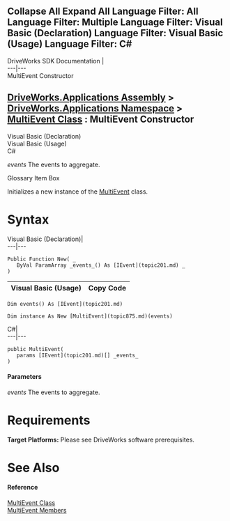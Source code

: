 Collapse All Expand All Language Filter: All  Language Filter: Multiple  Language Filter: Visual Basic (Declaration) Language Filter: Visual Basic (Usage) Language Filter: C#  
---  
DriveWorks SDK Documentation  |   
---|---  
MultiEvent Constructor   
  
[DriveWorks.Applications Assembly](topic13.md) > [DriveWorks.Applications Namespace](topic16.md) > [MultiEvent Class](topic875.md) : MultiEvent Constructor  
---  
  
Visual Basic (Declaration)    
Visual Basic (Usage)    
C# 

_events_
    The events to aggregate.

Glossary Item Box

Initializes a new instance of the [MultiEvent](topic875.md) class. 

# Syntax

Visual Basic (Declaration)|   
---|---  
      
    
    Public Function New( _
       ByVal ParamArray _events_() As [IEvent](topic201.md) _
    )  
  
Visual Basic (Usage)| Copy Code  
---|---  
      
    
    Dim events() As [IEvent](topic201.md)
     
    Dim instance As New [MultiEvent](topic875.md)(events)  
  
C#|   
---|---  
      
    
    public MultiEvent( 
       params [IEvent](topic201.md)[] _events_
    )  
  
#### Parameters

 _events_
    The events to aggregate.

# Requirements

**Target Platforms:** Please see DriveWorks software prerequisites.

# See Also

#### Reference

[MultiEvent Class](topic875.md)   
[MultiEvent Members](topic876.md)


